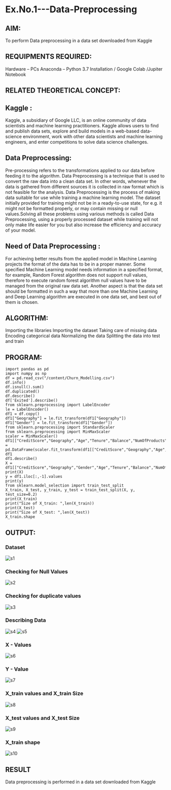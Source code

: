 # Ex.No.1---Data-Preprocessing
## AIM:

To perform Data preprocessing in a data set downloaded from Kaggle

## REQUIPMENTS REQUIRED:
Hardware – PCs
Anaconda – Python 3.7 Installation / Google Colab /Jupiter Notebook

## RELATED THEORETICAL CONCEPT:

## Kaggle :
Kaggle, a subsidiary of Google LLC, is an online community of data scientists and machine learning practitioners. Kaggle allows users to find and publish data sets, explore and build models in a web-based data-science environment, work with other data scientists and machine learning engineers, and enter competitions to solve data science challenges.

## Data Preprocessing:

Pre-processing refers to the transformations applied to our data before feeding it to the algorithm. Data Preprocessing is a technique that is used to convert the raw data into a clean data set. In other words, whenever the data is gathered from different sources it is collected in raw format which is not feasible for the analysis.
Data Preprocessing is the process of making data suitable for use while training a machine learning model. The dataset initially provided for training might not be in a ready-to-use state, for e.g. it might not be formatted properly, or may contain missing or null values.Solving all these problems using various methods is called Data Preprocessing, using a properly processed dataset while training will not only make life easier for you but also increase the efficiency and accuracy of your model.

## Need of Data Preprocessing :

For achieving better results from the applied model in Machine Learning projects the format of the data has to be in a proper manner. Some specified Machine Learning model needs information in a specified format, for example, Random Forest algorithm does not support null values, therefore to execute random forest algorithm null values have to be managed from the original raw data set.
Another aspect is that the data set should be formatted in such a way that more than one Machine Learning and Deep Learning algorithm are executed in one data set, and best out of them is chosen.


## ALGORITHM:
Importing the libraries
Importing the dataset
Taking care of missing data
Encoding categorical data
Normalizing the data
Splitting the data into test and train

## PROGRAM:
```
import pandas as pd
import numpy as np
df = pd.read_csv("/content/Churn_Modelling.csv")
df.info()
df.isnull().sum()
df.duplicated()
df.describe()
df['Exited'].describe()
from sklearn.preprocessing import LabelEncoder
le = LabelEncoder()
df1 = df.copy()
df1["Geography"] = le.fit_transform(df1["Geography"])
df1["Gender"] = le.fit_transform(df1["Gender"])
from sklearn.preprocessing import StandardScaler
from sklearn.preprocessing import MinMaxScaler
scaler = MinMaxScaler()
df1[["CreditScore","Geography","Age","Tenure","Balance","NumOfProducts","EstimatedSalary"]] = pd.DataFrame(scaler.fit_transform(df1[["CreditScore","Geography","Age","Tenure","Balance","NumOfProducts","EstimatedSalary"]]))
df1
df1.describe()
X = df1[["CreditScore","Geography","Gender","Age","Tenure","Balance","NumOfProducts","HasCrCard","IsActiveMember","EstimatedSalary"]].values
print(X)
y = df1.iloc[:,-1].values
print(y)
from sklearn.model_selection import train_test_split
X_train, X_test, y_train, y_test = train_test_split(X, y, test_size=0.2)
print(X_train)
print("Size of X_train: ",len(X_train))
print(X_test)
print("Size of X_test: ",len(X_test))
X_train.shape
```


## OUTPUT:
### Dataset
![s1](https://user-images.githubusercontent.com/94219582/190868864-c222fc16-a2bd-441e-8dbf-d0f0cd9498c3.png)
### Checking for Null Values
![s2](https://user-images.githubusercontent.com/94219582/190868899-7b012094-823c-42c0-84b0-10d786d25d2d.png)
### Checking for duplicate values
![s3](https://user-images.githubusercontent.com/94219582/190868923-3961d8a8-1f1c-44a5-b588-137f23e5403b.png)
### Describing Data
![s4](https://user-images.githubusercontent.com/94219582/190868933-795f0818-42b0-4f5f-a6f1-73408e73db38.png)
![s5](https://user-images.githubusercontent.com/94219582/190868939-12a492a4-1022-42f1-88bd-0b6319bca443.png)
### X - Values
![s6](https://user-images.githubusercontent.com/94219582/190868953-0d9dd002-b099-4924-ac52-35c81e890669.png)
### Y - Value
![s7](https://user-images.githubusercontent.com/94219582/190868981-6cbb46cf-7b7e-4c5c-afff-2f5b5e561a3d.png)
### X_train values and X_train Size
![s8](https://user-images.githubusercontent.com/94219582/190869018-3d22f961-1ea3-4615-bf4e-65c1c7556897.png)
### X_test values and X_test Size
![s9](https://user-images.githubusercontent.com/94219582/190869052-5ee17381-4171-400a-a2dd-53adad63ad0c.png)
### X_train shape
![s10](https://user-images.githubusercontent.com/94219582/190869077-0d77f576-7034-4fde-83c5-5b5976e33089.png)

## RESULT
Data preprocessing is performed in a data set downloaded from Kaggle
